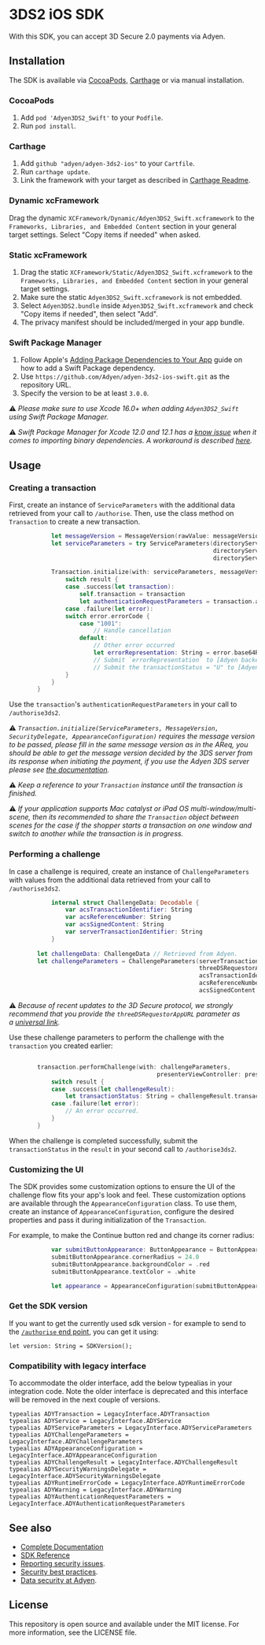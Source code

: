 # 3DS2 iOS SDK

With this SDK, you can accept 3D Secure 2.0 payments via Adyen.

## Installation

The SDK is available via [CocoaPods](http://cocoapods.org), [Carthage](https://github.com/Carthage/Carthage) or via manual installation.

### CocoaPods

1. Add `pod 'Adyen3DS2_Swift'` to your `Podfile`.
2. Run `pod install`.

### Carthage

1. Add `github "adyen/adyen-3ds2-ios"` to your `Cartfile`.
2. Run `carthage update`.
3. Link the framework with your target as described in [Carthage Readme](https://github.com/Carthage/Carthage#adding-frameworks-to-an-application).

### Dynamic xcFramework

Drag the dynamic `XCFramework/Dynamic/Adyen3DS2_Swift.xcframework` to the `Frameworks, Libraries, and Embedded Content` section in your general target settings. Select "Copy items if needed" when asked.

### Static xcFramework

1. Drag the static `XCFramework/Static/Adyen3DS2_Swift.xcframework` to the `Frameworks, Libraries, and Embedded Content` section in your general target settings.
2. Make sure the static `Adyen3DS2_Swift.xcframework` is not embedded.
3. Select `Adyen3DS2.bundle` inside `Adyen3DS2_Swift.xcframework` and check "Copy items if needed", then select "Add".
4. The privacy manifest should be included/merged in your app bundle.

### Swift Package Manager

1. Follow Apple's [Adding Package Dependencies to Your App](
https://developer.apple.com/documentation/xcode/adding_package_dependencies_to_your_app
) guide on how to add a Swift Package dependency.
2. Use `https://github.com/Adyen/adyen-3ds2-ios-swift.git` as the repository URL.
3. Specify the version to be at least `3.0.0`.

:warning: _Please make sure to use Xcode 16.0+ when adding `Adyen3DS2_Swift` using Swift Package Manager._

:warning: _Swift Package Manager for Xcode 12.0 and 12.1 has a [know issue](https://bugs.swift.org/browse/SR-13343) when it comes to importing binary dependencies. A workaround is described [here](https://forums.swift.org/t/swiftpm-binarytarget-dependency-and-code-signing/38953)._

## Usage

### Creating a transaction

First, create an instance of `ServiceParameters` with the additional data retrieved from your call to `/authorise`.
Then, use the class method on `Transaction` to create a new transaction.
```swift
            let messageVersion = MessageVersion(rawValue: messageVersionString)
            let serviceParameters = try ServiceParameters(directoryServerIdentifier: directoryServerIdentifier, // Retrieved from Adyen
                                                          directoryServerPublicKey: directoryServerPublicKey, // Retrieved from Adyen
                                                          directoryServerRootCertificates: directoryServerRootCertificates) // Retrieved from Adyen

            Transaction.initialize(with: serviceParameters, messageVersion: messageVersion, securityDelegate: self, appearanceConfiguration: appearance) { result in
                switch result {
                case .success(let transaction):
                    self.transaction = transaction
                    let authenticationRequestParameters = transaction.authenticationRequestParameters // submit the authenticationRequestParameters to /authorise3ds2
                case .failure(let error):
                switch error.errorCode {
                    case "1001": 
                        // Handle cancellation
                    default: 
                        // Other error occurred
                        let errorRepresentation: String = error.base64Representation
                        // Submit `errorRepresentation` to [Adyen backend](https://docs.adyen.com/api-explorer/Payment/64/post/authorise3ds2)
                        // Submit the transactionStatus = "U" to [Adyen backend](https://docs.adyen.com/api-explorer/Payment/64/post/authorise3ds2).
                }
            }
        }
```

Use the `transaction`'s `authenticationRequestParameters` in your call to `/authorise3ds2`.

:warning: _`Transaction.initialize(ServiceParameters, MessageVersion, SecurityDelegate, AppearanceConfiguration)` requires the message version to be passed, please fill in the same message version as in the AReq, you should be able to get the message version decided by the 3DS server from its response when initiating the payment, if you use the Adyen 3DS server please see [the documentation](https://docs.adyen.com/api-explorer/#/Payment/v64/post/authorise__reqParam_threeDS2RequestData-messageVersion)._

:warning: _Keep a reference to your `Transaction` instance until the transaction is finished._

:warning: _If your application supports Mac catalyst or iPad OS multi-window/multi-scene, then its recommended to share the `Transaction` object between scenes for the case if the shopper starts a transaction on one window and switch to another while the transaction is in progress._

### Performing a challenge

In case a challenge is required, create an instance of `ChallengeParameters` with values from the additional data retrieved from your call to `/authorise3ds2`.

```swift
            internal struct ChallengeData: Decodable {
                var acsTransactionIdentifier: String
                var acsReferenceNumber: String
                var acsSignedContent: String
                var serverTransactionIdentifier: String
            }
            
        let challengeData: ChallengeData // Retrieved from Adyen.
        let challengeParameters = ChallengeParameters(serverTransactionIdentifier: challengeData.serverTransactionIdentifier,
                                                      threeDSRequestorAppURL: URL(string: "{YOUR_APP_URL}"), // Or nil if for example you're using protocol version 2.1.0
                                                      acsTransactionIdentifier: challengeData.acsTransactionIdentifier,
                                                      acsReferenceNumber: challengeData.acsReferenceNumber,
                                                      acsSignedContent: challengeData.acsSignedContent)                                                      
```

:warning: _Because of recent updates to the 3D Secure protocol, we strongly recommend that you provide the `threeDSRequestorAppURL` parameter as a [universal link](https://developer.apple.com/documentation/xcode/allowing-apps-and-websites-to-link-to-your-content?language=objc)._

Use these challenge parameters to perform the challenge with the `transaction` you created earlier:
```swift

        transaction.performChallenge(with: challengeParameters,
                                          presenterViewController: presenterViewController) { result in
            switch result {
            case .success(let challengeResult):
                let transactionStatus: String = challengeResult.transactionStatus // Submit the transactionStatus to /authorise3ds2.
            case .failure(let error):
                // An error occurred.
            }
        }
```

When the challenge is completed successfully, submit the `transactionStatus` in the `result` in your second call to `/authorise3ds2`.

### Customizing the UI

The SDK provides some customization options to ensure the UI of the challenge flow fits your app's look and feel. These customization options are available through the `AppearanceConfiguration` class. To use them, create an instance of `AppearanceConfiguration`, configure the desired properties and pass it during initialization of the `Transaction`.

For example, to make the Continue button red and change its corner radius:
```swift
            var submitButtonAppearance: ButtonAppearance = ButtonAppearance(buttonType: .submit)
            submitButtonAppearance.cornerRadius = 24.0
            submitButtonAppearance.backgroundColor = .red
            submitButtonAppearance.textColor = .white

            let appearance = AppearanceConfiguration(submitButtonAppearance: submitButtonAppearance)
```

### Get the SDK version

If you want to get the currently used sdk version - for example to send to the [`/authorise` end point](https://docs.adyen.com/api-explorer/#/Payment/v64/post/authorise__reqParam_threeDS2RequestData-sdkVersion), you can get it using:

```
let version: String = SDKVersion();
```
### Compatibility with legacy interface

To accommodate the older interface, add the below typealias in your integration code. 
Note the older interface is deprecated and this interface will be removed in the next couple of versions. 
```
typealias ADYTransaction = LegacyInterface.ADYTransaction
typealias ADYService = LegacyInterface.ADYService
typealias ADYServiceParameters = LegacyInterface.ADYServiceParameters
typealias ADYChallengeParameters = LegacyInterface.ADYChallengeParameters
typealias ADYAppearanceConfiguration = LegacyInterface.ADYAppearanceConfiguration
typealias ADYChallengeResult = LegacyInterface.ADYChallengeResult
typealias ADYSecurityWarningsDelegate = LegacyInterface.ADYSecurityWarningsDelegate
typealias ADYRuntimeErrorCode = LegacyInterface.ADYRuntimeErrorCode
typealias ADYWarning = LegacyInterface.ADYWarning
typealias ADYAuthenticationRequestParameters = LegacyInterface.ADYAuthenticationRequestParameters

```

## See also

 * [Complete Documentation](https://docs.adyen.com/classic-integration/3d-secure-2-classic-integration/ios-sdk-integration/)
 * [SDK Reference](https://adyen.github.io/adyen-3ds2-ios/Docs/index.html)
 * [Reporting security issues](https://www.adyen.help/hc/en-us/articles/115001187330-How-do-I-report-a-possible-security-issue-to-Adyen-).
 * [Security best practices](https://docs.adyen.com/online-payments/classic-integrations/api-integration-ecommerce/3d-secure/native-3ds2/ios-sdk-integration/security-best-practices).
 * [Data security at Adyen](https://docs.adyen.com/development-resources/adyen-data-security).

## License

This repository is open source and available under the MIT license. For more information, see the LICENSE file.
